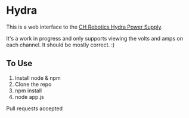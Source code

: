 Hydra
=====

This is a web interface to the [CH Robotics Hydra Power Supply](http://www.chrobotics.com/shop/hydra).

It's a work in progress and only supports viewing the volts and amps on each channel. It should be mostly correct. :)


To Use
------

1. Install node & npm
2. Clone the repo
3. npm install
4. node app.js

Pull requests accepted
